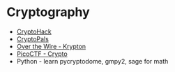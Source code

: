 # Cryptography
- [CryptoHack](https://cryptohack.org/courses/intro/course_details/)
- [CryptoPals](https://cryptopals.com/)
- [Over the Wire - Krypton](https://overthewire.org/wargames/krypton/krypton0.html)
- [PicoCTF - Crypto](https://play.picoctf.org/practice?category=2&page=1)
- Python - learn pycryptodome, gmpy2, sage for math
